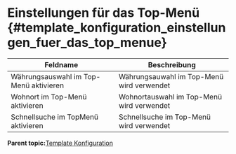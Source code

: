# Einstellungen für das Top-Menü {#template_konfiguration_einstellungen_fuer_das_top_menue}

|Feldname|Beschreibung|
|--------|------------|
|Währungsauswahl im Top-Menü aktivieren|Währungsauwahl im Top-Menü wird verwendet|
|Wohnort im Top-Menü aktivieren|Wohnortauswahl im Top-Menü wird verwendet|
|Schnellsuche im TopMenü aktivieren|Schnellsuche im Top-Menü wird verwendet|

**Parent topic:**[Template Konfiguration](10_2_3_Template_Konfiguration.md)


